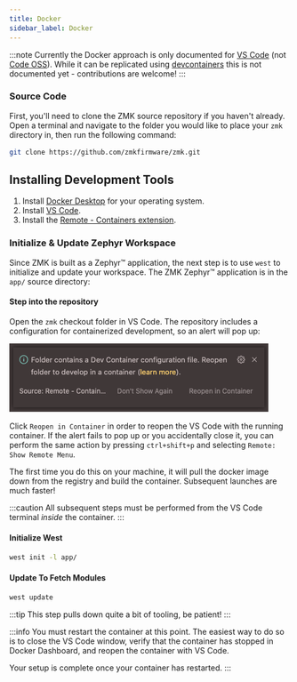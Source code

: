 ```yaml
---
title: Docker
sidebar_label: Docker
---
```


:::note
Currently the Docker approach is only documented for [VS Code](https://github.com/microsoft/vscode) (not [Code OSS](https://github.com/microsoft/vscode/wiki/Differences-between-the-repository-and-Visual-Studio-Code)). While it can be replicated using [devcontainers](https://containers.dev/) this is not documented yet - contributions are welcome!
:::

### Source Code

First, you'll need to clone the ZMK source repository if you haven't already. Open a terminal and navigate to the folder you would like to place your `zmk` directory in, then run the following command:

```sh
git clone https://github.com/zmkfirmware/zmk.git
```

## Installing Development Tools

1. Install [Docker Desktop](https://www.docker.com/products/docker-desktop) for your operating system.
2. Install [VS Code](https://code.visualstudio.com/).
3. Install the [Remote - Containers extension](https://marketplace.visualstudio.com/items?itemName=ms-vscode-remote.remote-containers).

### Initialize & Update Zephyr Workspace

Since ZMK is built as a Zephyr™ application, the next step is
to use `west` to initialize and update your workspace. The ZMK
Zephyr™ application is in the `app/` source directory:

#### Step into the repository

Open the `zmk` checkout folder in VS Code. The repository includes a configuration for containerized development, so an alert will pop up:

![VS Code Dev Container Configuration Alert](../../assets/dev-setup/vscode_devcontainer.png)

Click `Reopen in Container` in order to reopen the VS Code with the running container. If the alert fails to pop up or you accidentally close it, you can perform the same action by pressing `ctrl+shift+p` and selecting `Remote: Show Remote Menu`.

The first time you do this on your machine, it will pull the docker image down from the registry and build the container. Subsequent launches are much faster!

:::caution
All subsequent steps must be performed from the VS Code terminal _inside_ the container.
:::

#### Initialize West

```sh
west init -l app/
```

#### Update To Fetch Modules

```sh
west update
```

:::tip
This step pulls down quite a bit of tooling, be patient!
:::

:::info
You must restart the container at this point. The easiest way to do so is to close the VS Code window, verify that the container has stopped in Docker Dashboard, and reopen the container with VS Code.

Your setup is complete once your container has restarted.
:::
